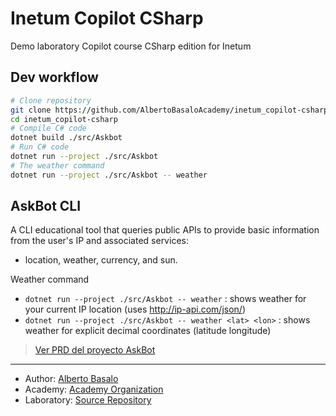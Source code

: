# Inetum Copilot CSharp
Demo laboratory Copilot course CSharp edition for Inetum

## Dev workflow

```bash
# Clone repository
git clone https://github.com/AlbertoBasaloAcademy/inetum_copilot-csharp.git
cd inetum_copilot-csharp
# Compile C# code
dotnet build ./src/Askbot
# Run C# code
dotnet run --project ./src/Askbot 
# The weather command
dotnet run --project ./src/Askbot -- weather
```

## AskBot CLI

A CLI educational tool that queries public APIs to provide basic information from the user's IP and associated services: 
- location, weather, currency, and sun.

Weather command
- `dotnet run --project ./src/Askbot -- weather` : shows weather for your current IP location (uses http://ip-api.com/json/)
- `dotnet run --project ./src/Askbot -- weather <lat> <lon>` : shows weather for explicit decimal coordinates (latitude longitude)

> [Ver PRD del proyecto AskBot](docs/ask-bot.PRD.md)

---

- Author: [Alberto Basalo](https://albertobasalo.dev)
- Academy: [Academy Organization](https://github.com/AlbertoBasaloAcademy)
- Laboratory: [Source Repository](https://github.com/AlbertoBasaloLabs/copilot-csharp)
